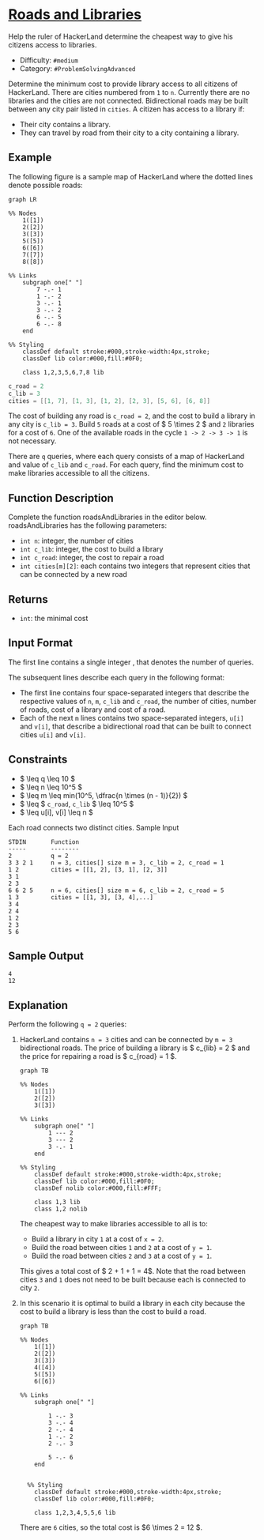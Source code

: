 # [Roads and Libraries](https://www.hackerrank.com/challenges/torque-and-development)

Help the ruler of HackerLand determine the cheapest way to
give his citizens access to libraries.

- Difficulty:  `#medium`
- Category: `#ProblemSolvingAdvanced`

Determine the minimum cost to provide library access to all
citizens of HackerLand.
There are  cities numbered from `1` to `n`.
Currently there are no libraries and the cities are not connected.
Bidirectional roads may be built between any city pair listed in `cities`.
A citizen has access to a library if:

- Their city contains a library.
- They can travel by road from their city to a city containing a library.

## Example

The following figure is a sample map of HackerLand where the
dotted lines denote possible roads:

```mermaid
graph LR

%% Nodes
    1([1])
    2([2])
    3([3])
    5([5])
    6([6])
    7([7])
    8([8])

%% Links
    subgraph one[" "]
        7 -.- 1
        1 -.- 2
        3 -.- 1
        3 -.- 2
        6 -.- 5
        6 -.- 8
    end

%% Styling
    classDef default stroke:#000,stroke-width:4px,stroke;
    classDef lib color:#000,fill:#0F0;

    class 1,2,3,5,6,7,8 lib
```

```C
c_road = 2
c_lib = 3
cities = [[1, 7], [1, 3], [1, 2], [2, 3], [5, 6], [6, 8]]
```

The cost of building any road is `c_road = 2`,
and the cost to build a library in any city is `c_lib = 3`.
Build `5` roads at a cost of $ 5 \times 2 $
and `2` libraries for a cost of `6`.
One of the available roads in the cycle `1 -> 2 -> 3 -> 1` is not necessary.

There are `q` queries, where each query consists of a map of HackerLand
and value of `c_lib` and `c_road`.
For each query, find the minimum cost to make libraries accessible to all the citizens.

## Function Description

Complete the function roadsAndLibraries in the editor below.
roadsAndLibraries has the following parameters:

- `int n`: integer, the number of cities
- `int c_lib`: integer, the cost to build a library
- `int c_road`: integer, the cost to repair a road
- `int cities[m][2]`: each  contains two integers that represent cities that can
be connected by a new road

## Returns

- `int`: the minimal cost

## Input Format

The first line contains a single integer , that denotes the number of queries.

The subsequent lines describe each query in the following format:

- The first line contains four space-separated integers that describe the
 respective values of `n`, `m`,  `c_lib` and `c_road`, the number of
 cities, number of roads, cost of a library and cost of a road.
- Each of the next `m` lines contains two space-separated integers,
`u[i]` and `v[i]`, that describe a bidirectional road that can be built
to connect cities `u[i]` and `v[i]`.

## Constraints

- $ \leq q \leq 10 $
- $ \leq n \leq 10^5 $
- $ \leq m \leq min(10^5, \dfrac{n \times (n - 1)}{2}) $
- $ \leq $ `c_road`, `c_lib` $ \leq 10^5 $
- $ \leq u[i], v[i] \leq n $

Each road connects two distinct cities.
Sample Input

```text
STDIN       Function
-----       --------
2           q = 2
3 3 2 1     n = 3, cities[] size m = 3, c_lib = 2, c_road = 1
1 2         cities = [[1, 2], [3, 1], [2, 3]]
3 1
2 3
6 6 2 5     n = 6, cities[] size m = 6, c_lib = 2, c_road = 5
1 3         cities = [[1, 3], [3, 4],...]
3 4
2 4
1 2
2 3
5 6
```

## Sample Output

```text
4
12
```

## Explanation

Perform the following `q = 2` queries:

1. HackerLand contains `n = 3` cities and can be
connected by `m = 3` bidirectional roads.
The price of building a library
is $ c_{lib} = 2 $ and the price for repairing a road is $ c_{road} = 1 $.

    ```mermaid
    graph TB

    %% Nodes
        1([1])
        2([2])
        3([3])

    %% Links
        subgraph one[" "]
            1 --- 2
            3 --- 2
            3 -.- 1
        end

    %% Styling
        classDef default stroke:#000,stroke-width:4px,stroke;
        classDef lib color:#000,fill:#0F0;
        classDef nolib color:#000,fill:#FFF;

        class 1,3 lib
        class 1,2 nolib
    ```

    The cheapest way to make libraries accessible to all is to:

    - Build a library in city `1` at a cost of `x = 2`.
    - Build the road between cities `1` and `2` at a cost of `y = 1`.
    - Build the road between cities `2` and `3` at a cost of `y = 1`.

    This gives a total cost of $ 2 + 1 + 1 = 4$. Note that the road between cities
    `3` and `1` does not need to be built because each is connected to city `2`.

2. In this scenario it is optimal to build a library in each city because the
cost to build a library is less than the cost to build a road.

    ```mermaid
    graph TB

    %% Nodes
        1([1])
        2([2])
        3([3])
        4([4])
        5([5])
        6([6])

    %% Links
        subgraph one[" "]

            1 -.- 3
            3 -.- 4
            2 -.- 4
            1 -.- 2
            2 -.- 3

            5 -.- 6
        end


      %% Styling
        classDef default stroke:#000,stroke-width:4px,stroke;
        classDef lib color:#000,fill:#0F0;

        class 1,2,3,4,5,5,6 lib
    ```

    There are `6` cities, so the total cost is $6 \times 2 = 12 $.
